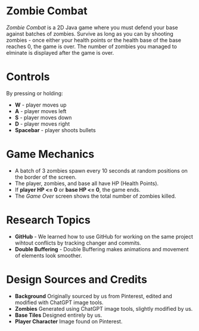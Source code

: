 # Zombie Combat
*Zombie Combat* is a 2D Java game where you must defend your base against batches of zombies. Survive as long as you can by shooting zombies - once either your health points or the health base of the base reaches 0, the game is over. The number of zombies you managed to elminate is displayed after the game is over.

# Controls
By pressing or holding:
 - **W** - player moves up
 - **A** - player moves left
 - **S** - player moves down
 - **D** - player moves right
 - **Spacebar** - player shoots bullets

 # Game Mechanics
 - A batch of 3 zombies spawn every 10 seconds at random positions on the border of the screen.
 - The player, zombies, and base all have HP (Health Points).
 - If **player HP <= 0** or **base HP <= 0**, the game ends.
 - The *Game Over* screen shows the total number of zombies killed.

 # Research Topics
 - **GitHub** - We learned how to use GitHub for working on the same project wihtout conflicts by tracking changer and commits.
 - **Double Buffering** - Double Buffering makes animations and movement of elements look smoother. 

 # Design Sources and Credits
 - **Background** Originally sourced by us from Pinterest, edited and modified with ChatGPT image tools. 
 - **Zombies** Generated using ChatGPT image tools, slightly modified by us.
 - **Base Tiles** Designed entirely by us.
 - **Player Character** Image found on Pinterest.